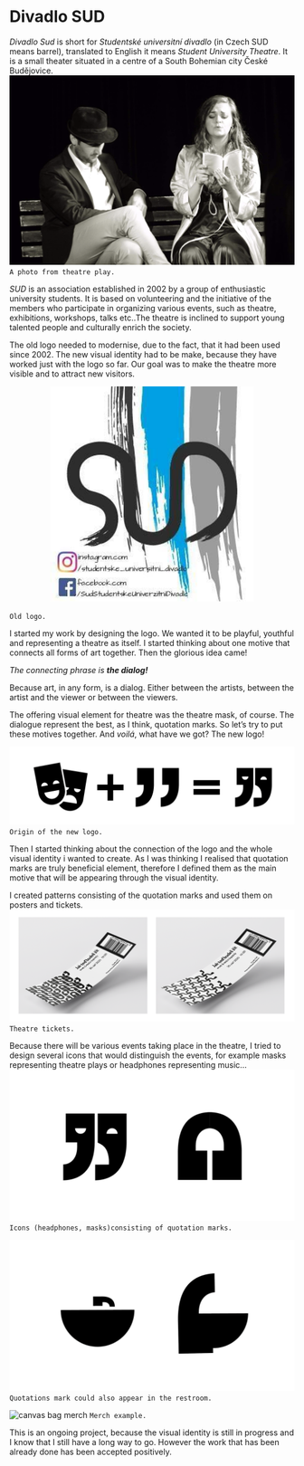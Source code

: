 
# Divadlo SUD #

*Divadlo Sud* is short for *Studentské universitní divadlo* (in Czech SUD means barrel), translated to English it means *Student University Theatre*. It is a small theater situated in a centre of a South Bohemian city České Budějovice.
 ![A photo from a theatre play](./img/theatre-play.jpg)
 `A photo from theatre play.`

*SUD* is an association established in 2002 by a group of enthusiastic university students. It is based on volunteering and the initiative of the members who participate in organizing various events, such as theatre, exhibitions, workshops, talks etc..The theatre is inclined to support young talented people and culturally enrich the society.

The old logo needed to modernise, due to the fact, that it had been used since 2002. The new visual identity had to be make, because they have worked just with the logo so far. Our goal was to make the theatre more visible and to attract new visitors.

 <p align="center">
  <img width="360" height="380" src="https://github.com/hynekral/english-for-designers/blob/main/02-intentional-aboutness/img/sud-old-logo.png">
</p>

`Old logo.`

I started my work by designing the logo. We wanted it to be playful, youthful and representing a theatre as itself. I started thinking about one motive that connects all forms of art together.
Then the glorious idea came! 

*The connecting phrase is **the dialog!***

Because art, in any form, is a dialog. Either between the artists, between the artist and the viewer or between the viewers.
 
The offering visual element for theatre was the theatre mask, of course. The dialogue represent the best, as I think, quotation marks. So let’s try to put these motives together. And *voilá*, what have we got? The new logo!
 
![Logo origin. Theatre masks + quotation marks = new logo](./img/logo-origin.png)
`Origin of the new logo.`

Then I started thinking about the connection of the logo and the whole visual identity i wanted to create. As I was thinking I realised that quotation marks are truly beneficial element, therefore I defined them as the main motive that will be appearing through the visual identity.

I created patterns consisting of the quotation marks and used them on posters and tickets.
 ![tickets mockup](./img/pattern-tickets.png)
 `Theatre tickets.`

Because there will be various events taking place in the theatre, I tried to design several icons that would distinguish the events, for example masks representing theatre plays or headphones representing music…
![motive of hadphones and theatre masks](./img/motives.png)
`Icons (headphones, masks)consisting of quotation marks.`

![motive of a basin and a toilet](./img/toilet-motives.png)
`Quotations mark could also appear in the restroom.`

![canvas bag merch](./img/merch.png)
`Merch example.`

This is an ongoing project, because the visual identity is still in progress and I know that I still have a long way to go. However the work that has been already done has been accepted positively.

